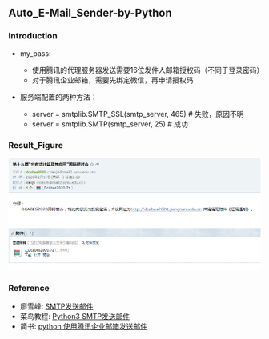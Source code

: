 ## Auto_E-Mail_Sender-by-Python
### Introduction
- my_pass: 
   
    + 使用腾讯的代理服务器发送需要16位发件人邮箱授权码（不同于登录密码）  
    + 对于腾讯企业邮箱，需要先绑定微信，再申请授权码 
    
- 服务端配置的两种方法：

    - server = smtplib.SMTP_SSL(smtp_server, 465) # 失败，原因不明
    - server = smtplib.SMTP(smtp_server, 25)      # 成功

### Result_Figure
![result](/illustration/3.png)

### Reference
- 廖雪峰: [SMTP发送邮件](https://www.liaoxuefeng.com/wiki/897692888725344/923057144964288)
- 菜鸟教程: [Python3 SMTP发送邮件](https://www.runoob.com/python3/python3-smtp.html)
- 简书: [python 使用腾讯企业邮箱发送邮件](https://www.jianshu.com/p/d5d9e52d6d2d)

